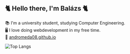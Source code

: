 ## 🐈 Hello there, I'm Balázs 🐈
📚 I'm a university student, studying Computer Engineering.  
🖥️ I love doing webdevelopment in my free time.  
🔗 [andromeda08.github.io](https://andromeda08.github.io/)


![Top Langs](https://github-readme-stats.vercel.app/api/top-langs/?username=Andromeda08&layout=compact&hide=assembly,css)
